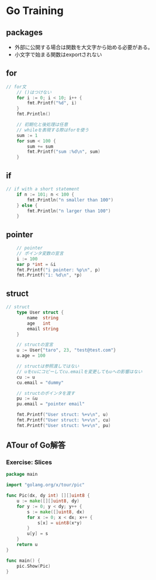 # Go Training

## packages
- 外部に公開する場合は関数を大文字から始める必要がある。
- 小文字で始まる関数はexportされない

## for

```Go
// for文
	// ()はつけない
	for i := 0; i < 10; i++ {
		fmt.Printf("%d", i)
	}
	fmt.Println()

	// 初期化と後処理は任意
	// whileを表現する際はforを使う
	sum := 1
	for sum < 100 {
		sum += sum
		fmt.Printf("sum :%d\n", sum)
	}
```

## if
```Go
// if with a short statement
	if n := 101; n < 100 {
		fmt.Println("n smaller than 100")
	} else {
		fmt.Println("n larger than 100")
	}
```

## pointer
```Go
	// pointer
	// ポインタ変数の宣言
	i := 100
	var p *int = &i
	fmt.Printf("i pointer: %p\n", p)
	fmt.Printf("i: %d\n", *p)
```

## struct

```Go
// struct
	type User struct {
		name  string
		age   int
		email string
	}

	// structの宣言
	u := User{"taro", 23, "test@test.com"}
	u.age = 100

	// structは参照渡しではない
	// uをcuにコピーしてcu.emailを変更してもuへの影響はない
	cu := u
	cu.email = "dummy"

	// structのポインタを渡す
	pu := &u
	pu.email = "pointer email"

	fmt.Printf("User struct: %+v\n", u)
	fmt.Printf("User struct: %+v\n", cu)
	fmt.Printf("User struct: %+v\n", pu)
```

## ATour of Go解答
### Exercise: Slices
```Go
package main

import "golang.org/x/tour/pic"

func Pic(dx, dy int) [][]uint8 {
	u := make([][]uint8, dy)
	for y := 0; y < dy; y++ {
		s := make([]uint8, dx)
		for x := 0; x < dx; x++ {
			s[x] = uint8(x*y)
		}
		u[y] = s
	}
	return u
}

func main() {
	pic.Show(Pic)
}
```